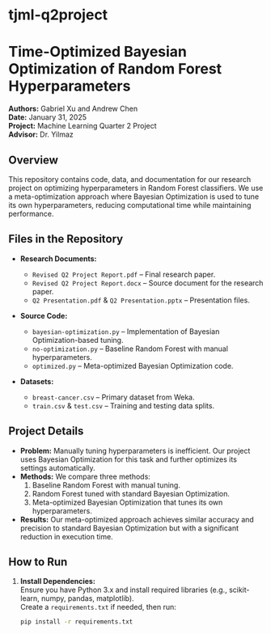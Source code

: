 # tjml-q2project

# Time-Optimized Bayesian Optimization of Random Forest Hyperparameters

**Authors:** Gabriel Xu and Andrew Chen  
**Date:** January 31, 2025  
**Project:** Machine Learning Quarter 2 Project  
**Advisor:** Dr. Yilmaz

## Overview

This repository contains code, data, and documentation for our research project on optimizing hyperparameters in Random Forest classifiers. We use a meta-optimization approach where Bayesian Optimization is used to tune its own hyperparameters, reducing computational time while maintaining performance.

## Files in the Repository

- **Research Documents:**
  - `Revised Q2 Project Report.pdf` – Final research paper.
  - `Revised Q2 Project Report.docx` – Source document for the research paper.
  - `Q2 Presentation.pdf` & `Q2 Presentation.pptx` – Presentation files.

- **Source Code:**
  - `bayesian-optimization.py` – Implementation of Bayesian Optimization-based tuning.
  - `no-optimization.py` – Baseline Random Forest with manual hyperparameters.
  - `optimized.py` – Meta-optimized Bayesian Optimization code.

- **Datasets:**
  - `breast-cancer.csv` – Primary dataset from Weka.
  - `train.csv` & `test.csv` – Training and testing data splits.

## Project Details

- **Problem:** Manually tuning hyperparameters is inefficient. Our project uses Bayesian Optimization for this task and further optimizes its settings automatically.
- **Methods:** We compare three methods:
  1. Baseline Random Forest with manual tuning.
  2. Random Forest tuned with standard Bayesian Optimization.
  3. Meta-optimized Bayesian Optimization that tunes its own hyperparameters.
- **Results:** Our meta-optimized approach achieves similar accuracy and precision to standard Bayesian Optimization but with a significant reduction in execution time.

## How to Run

1. **Install Dependencies:**  
   Ensure you have Python 3.x and install required libraries (e.g., scikit-learn, numpy, pandas, matplotlib).  
   Create a `requirements.txt` if needed, then run:  
   ```bash
   pip install -r requirements.txt
